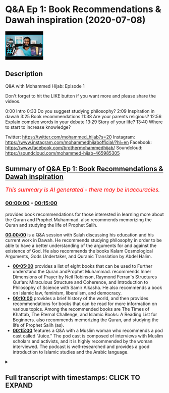 # Q&A Ep 1: Book Recommendations & Dawah inspiration (2020-07-08)

![alt Q&A Ep 1: Book Recommendations & Dawah inspiration](zCfvKD88BEg.jpg "Q&A Ep 1: Book Recommendations & Dawah inspiration")

## Description

Q&A with Mohammed Hijab: Episode 1

Don't forget to hit the LIKE button if you want more and please share the videos. 

0:00 Intro
0:33 Do you suggest studying philosophy?
2:09 Inspiration in dawah
3:25 Book recommendations
11:38 Are your parents religious?
12:56 Explain complex words in your debate
13:29 Story of your life?
13:40 Where to start to increase knowledge?

Twitter: https://twitter.com/mohammed_hijab?s=20
Instagram: https://www.instagram.com/mohammedhijabofficial/?hl=en
Facebook: https://www.facebook.com/brothermohammedhijab/
Soundcloud: https://soundcloud.com/mohammed-hijab-465985305

## Summary of [Q&A Ep 1: Book Recommendations & Dawah inspiration](https://www.youtube.com/watch?v=zCfvKD88BEg)


*<span style="color:red; font-size:125%">This summary is AI generated - there may be inaccuracies</span>. [](/)*

### [00:00:00](https://www.youtube.com/watch?v=zCfvKD88BEg&t=0) - [00:15:00](https://www.youtube.com/watch?v=zCfvKD88BEg&t=900)

provides book recommendations for those interested in learning more about the Quran and Prophet Muhammad.  also recommends memorizing the Quran and studying the life of Prophet Salih.

**[00:00:00](https://www.youtube.com/watch?v=zCfvKD88BEg&t=0)** is a Q&A session with Salah discussing his education and his current work in Dawah. He recommends studying philosophy in order to be able to have a better understanding of the arguments for and against the existence of God. He also recommends the books Kalam Cosmological Arguments, Gods Undertaker, and Quranic Translation by Abdel Halim.
* **[00:05:00](https://www.youtube.com/watch?v=zCfvKD88BEg&t=300)**  provides a list of eight books that can be used to Further understand the Quran andProphet Muhammad. recommends Inner Dimensions of Prayer by Neil Robinson, Raymond Ferran's Structures Qur'an: Miraculous Structure and Coherence, and Introduction to Philosophy of Science with Samir Alkasha. He also recommends a book on Islamic law, feminism, liberalism, and democracy.
* **[00:10:00](https://www.youtube.com/watch?v=zCfvKD88BEg&t=600)** provides a brief history of the world, and then provides recommendations for books that can be read for more information on various topics. Among the recommended books are The Times of Khattab, The Eternal Challenge, and Islamic Books: A Reading List for Beginners.  also recommends memorizing the Quran, and studying the life of Prophet Salih (as).
* **[00:15:00](https://www.youtube.com/watch?v=zCfvKD88BEg&t=900)**  features a Q&A with a Muslim woman who recommends a pod cast called "Juice." The pod cast is composed of interviews with Muslim scholars and activists, and it is highly recommended by the woman interviewed. The podcast is well-researched and provides a good introduction to Islamic studies and the Arabic language.

<details><summary><h2>Full transcript with timestamps: CLICK TO EXPAND</h2></summary>

[0:00:00](https://youtu.be/zCfvKD88BEg?t=0) [Music]  
[0:00:05](https://youtu.be/zCfvKD88BEg?t=5) Salam alaikum warahmatullahi oh but I  
[0:00:07](https://youtu.be/zCfvKD88BEg?t=7) care - how're you guys doing  
[0:00:10](https://youtu.be/zCfvKD88BEg?t=10) this is just something I've never done  
[0:00:12](https://youtu.be/zCfvKD88BEg?t=12) before actually it's a Q & A session  
[0:00:15](https://youtu.be/zCfvKD88BEg?t=15) where I'm looking at some of the  
[0:00:17](https://youtu.be/zCfvKD88BEg?t=17) questions that you have put in the  
[0:00:19](https://youtu.be/zCfvKD88BEg?t=19) community page of smart agenda which I'm  
[0:00:24](https://youtu.be/zCfvKD88BEg?t=24) sure you've already subscribed to this  
[0:00:25](https://youtu.be/zCfvKD88BEg?t=25) channel is a very important Channel hang  
[0:00:30](https://youtu.be/zCfvKD88BEg?t=30) on to your seats so the first question  
[0:00:33](https://youtu.be/zCfvKD88BEg?t=33) was what does his education consist of  
[0:00:36](https://youtu.be/zCfvKD88BEg?t=36) and what would you recommend people just  
[0:00:39](https://youtu.be/zCfvKD88BEg?t=39) and would he recommend people to study  
[0:00:41](https://youtu.be/zCfvKD88BEg?t=41) philosophy a question from Norway okay  
[0:00:45](https://youtu.be/zCfvKD88BEg?t=45) so my training or actual qualifications  
[0:00:50](https://youtu.be/zCfvKD88BEg?t=50) in the Universities has been things like  
[0:00:53](https://youtu.be/zCfvKD88BEg?t=53) political philosophy or other no  
[0:00:56](https://youtu.be/zCfvKD88BEg?t=56) politics degree and focus a lot on  
[0:00:58](https://youtu.be/zCfvKD88BEg?t=58) political philosophy history Islamic  
[0:01:03](https://youtu.be/zCfvKD88BEg?t=63) Studies theology these kinds of  
[0:01:07](https://youtu.be/zCfvKD88BEg?t=67) obviously these are these are the areas  
[0:01:09](https://youtu.be/zCfvKD88BEg?t=69) that I've actually completed and  
[0:01:11](https://youtu.be/zCfvKD88BEg?t=71) continue to do work in and and yeah  
[0:01:16](https://youtu.be/zCfvKD88BEg?t=76) these are the and these are the things  
[0:01:18](https://youtu.be/zCfvKD88BEg?t=78) I'm qualified and really but in terms of  
[0:01:20](https://youtu.be/zCfvKD88BEg?t=80) do I recommend people to study  
[0:01:24](https://youtu.be/zCfvKD88BEg?t=84) philosophy well I think that there are  
[0:01:27](https://youtu.be/zCfvKD88BEg?t=87) some philosophies that are going to be  
[0:01:28](https://youtu.be/zCfvKD88BEg?t=88) very important in the public discourse  
[0:01:30](https://youtu.be/zCfvKD88BEg?t=90) so for example moral philosophy and  
[0:01:32](https://youtu.be/zCfvKD88BEg?t=92) political philosophy in particular for  
[0:01:35](https://youtu.be/zCfvKD88BEg?t=95) those who have a firm faith or grounding  
[0:01:40](https://youtu.be/zCfvKD88BEg?t=100) in the faith I do recommend that those  
[0:01:42](https://youtu.be/zCfvKD88BEg?t=102) two kinds of philosophy political  
[0:01:44](https://youtu.be/zCfvKD88BEg?t=104) philosophy moral philosophy you could  
[0:01:48](https://youtu.be/zCfvKD88BEg?t=108) add to a philosophy of science and you  
[0:01:49](https://youtu.be/zCfvKD88BEg?t=109) can also add to a philosophy of religion  
[0:01:50](https://youtu.be/zCfvKD88BEg?t=110) those four types of philosophy I think  
[0:01:53](https://youtu.be/zCfvKD88BEg?t=113) are very important to discussion so I  
[0:01:56](https://youtu.be/zCfvKD88BEg?t=116) would recommend if who that have a very  
[0:01:59](https://youtu.be/zCfvKD88BEg?t=119) you know an okay understanding of the  
[0:02:02](https://youtu.be/zCfvKD88BEg?t=122) you know a solid foundation if you like  
[0:02:04](https://youtu.be/zCfvKD88BEg?t=124) in Islamic studies Islamic Sciences the  
[0:02:07](https://youtu.be/zCfvKD88BEg?t=127) second question my question is what made  
[0:02:09](https://youtu.be/zCfvKD88BEg?t=129) him decide to get involved in Dawa  
[0:02:11](https://youtu.be/zCfvKD88BEg?t=131) and who is his biggest inspiration in  
[0:02:13](https://youtu.be/zCfvKD88BEg?t=133) the field obviously the field of Dawa  
[0:02:16](https://youtu.be/zCfvKD88BEg?t=136) goes back to the prophets yes so the  
[0:02:18](https://youtu.be/zCfvKD88BEg?t=138) biggest inspirations in that sense would  
[0:02:20](https://youtu.be/zCfvKD88BEg?t=140) be the prophets of Muhammad sallallahu  
[0:02:22](https://youtu.be/zCfvKD88BEg?t=142) wasallam but for Abraham Moses Jesus etc  
[0:02:26](https://youtu.be/zCfvKD88BEg?t=146) but if we're talking about like in  
[0:02:29](https://youtu.be/zCfvKD88BEg?t=149) recent history then definitely I watch  
[0:02:31](https://youtu.be/zCfvKD88BEg?t=151) the you know the material of Ahmed  
[0:02:34](https://youtu.be/zCfvKD88BEg?t=154) Deedat and zakir naik and all of these  
[0:02:37](https://youtu.be/zCfvKD88BEg?t=157) people growing up and certainly even  
[0:02:40](https://youtu.be/zCfvKD88BEg?t=160) people and the organization working with  
[0:02:42](https://youtu.be/zCfvKD88BEg?t=162) now like him green and hamza sources all  
[0:02:46](https://youtu.be/zCfvKD88BEg?t=166) these individuals who preceded me in  
[0:02:49](https://youtu.be/zCfvKD88BEg?t=169) doing the good work and I learnt from  
[0:02:51](https://youtu.be/zCfvKD88BEg?t=171) all of those people I've learnt from  
[0:02:53](https://youtu.be/zCfvKD88BEg?t=173) people doing Dawa in in those fields in  
[0:02:56](https://youtu.be/zCfvKD88BEg?t=176) particular I am particularly interested  
[0:02:59](https://youtu.be/zCfvKD88BEg?t=179) with the style of Ahmed Deedat I think  
[0:03:01](https://youtu.be/zCfvKD88BEg?t=181) his thing is when I was younger growing  
[0:03:03](https://youtu.be/zCfvKD88BEg?t=183) up and watching his stuff that he was a  
[0:03:06](https://youtu.be/zCfvKD88BEg?t=186) real inspiration to me  
[0:03:07](https://youtu.be/zCfvKD88BEg?t=187) he had that fiery kind of style which  
[0:03:14](https://youtu.be/zCfvKD88BEg?t=194) was very strong like he he he he had  
[0:03:18](https://youtu.be/zCfvKD88BEg?t=198) great confidence which I realized  
[0:03:20](https://youtu.be/zCfvKD88BEg?t=200) especially in this field was the key  
[0:03:23](https://youtu.be/zCfvKD88BEg?t=203) ingredient to success so this one this  
[0:03:26](https://youtu.be/zCfvKD88BEg?t=206) guy wrote book recommendations book  
[0:03:28](https://youtu.be/zCfvKD88BEg?t=208) recommendations book recommendations and  
[0:03:30](https://youtu.be/zCfvKD88BEg?t=210) I've I've heard a lot of people ask me  
[0:03:33](https://youtu.be/zCfvKD88BEg?t=213) there's a lot of times before I just  
[0:03:35](https://youtu.be/zCfvKD88BEg?t=215) don't know where to start  
[0:03:36](https://youtu.be/zCfvKD88BEg?t=216) because there's so many books you can  
[0:03:38](https://youtu.be/zCfvKD88BEg?t=218) start with but let me let me address  
[0:03:41](https://youtu.be/zCfvKD88BEg?t=221) like maybe give you five or ten books  
[0:03:43](https://youtu.be/zCfvKD88BEg?t=223) and that maybe will be of use to you  
[0:03:46](https://youtu.be/zCfvKD88BEg?t=226) which will be I think good good for you  
[0:03:50](https://youtu.be/zCfvKD88BEg?t=230) in terms of like learning so I'd go with  
[0:03:55](https://youtu.be/zCfvKD88BEg?t=235) obviously get a nice translation of  
[0:03:58](https://youtu.be/zCfvKD88BEg?t=238) Quran I like the translation Abdel Halim  
[0:04:01](https://youtu.be/zCfvKD88BEg?t=241) is very good he will Halim he's a  
[0:04:06](https://youtu.be/zCfvKD88BEg?t=246) professor so as universities got a nice  
[0:04:08](https://youtu.be/zCfvKD88BEg?t=248) translation I like his translation of  
[0:04:09](https://youtu.be/zCfvKD88BEg?t=249) the Quran  
[0:04:12](https://youtu.be/zCfvKD88BEg?t=252) in terms of my own books obviously the  
[0:04:18](https://youtu.be/zCfvKD88BEg?t=258) one I would recommend would be Kalam  
[0:04:19](https://youtu.be/zCfvKD88BEg?t=259) cosmological arguments because that one  
[0:04:22](https://youtu.be/zCfvKD88BEg?t=262) has if you're interested in like the  
[0:04:25](https://youtu.be/zCfvKD88BEg?t=265) arguments for God's existence it's got  
[0:04:26](https://youtu.be/zCfvKD88BEg?t=266) what I think are some of the main  
[0:04:28](https://youtu.be/zCfvKD88BEg?t=268) arguments I've written other arguments  
[0:04:31](https://youtu.be/zCfvKD88BEg?t=271) for other books but this one is the main  
[0:04:33](https://youtu.be/zCfvKD88BEg?t=273) one I would recommend the divine reality  
[0:04:36](https://youtu.be/zCfvKD88BEg?t=276) of hamsa sources I think he's done a  
[0:04:39](https://youtu.be/zCfvKD88BEg?t=279) really good job in once again in the  
[0:04:42](https://youtu.be/zCfvKD88BEg?t=282) field of trying to prove God's existence  
[0:04:44](https://youtu.be/zCfvKD88BEg?t=284) summarizing the key arguments the main  
[0:04:46](https://youtu.be/zCfvKD88BEg?t=286) arguments there are other ones like to  
[0:04:50](https://youtu.be/zCfvKD88BEg?t=290) be fair gods Undertaker by John Lennox I  
[0:04:53](https://youtu.be/zCfvKD88BEg?t=293) think is a very good book for someone  
[0:04:55](https://youtu.be/zCfvKD88BEg?t=295) who wants to know key arguments for  
[0:04:58](https://youtu.be/zCfvKD88BEg?t=298) God's existence I think that he also  
[0:05:02](https://youtu.be/zCfvKD88BEg?t=302) does a good job in that book so that's  
[0:05:04](https://youtu.be/zCfvKD88BEg?t=304) that's for for example and therefore  
[0:05:06](https://youtu.be/zCfvKD88BEg?t=306) God's existence these are these are the  
[0:05:10](https://youtu.be/zCfvKD88BEg?t=310) books in terms of now moving on to the  
[0:05:12](https://youtu.be/zCfvKD88BEg?t=312) prophethood of Muhammad al-amin and what  
[0:05:17](https://youtu.be/zCfvKD88BEg?t=317) books would be nice in that in that  
[0:05:19](https://youtu.be/zCfvKD88BEg?t=319) regard  
[0:05:19](https://youtu.be/zCfvKD88BEg?t=319) maybe start with something mmm like  
[0:05:25](https://youtu.be/zCfvKD88BEg?t=325) actually have a serie of the Prophet  
[0:05:27](https://youtu.be/zCfvKD88BEg?t=327) Muhammad Allah Allah also with the  
[0:05:28](https://youtu.be/zCfvKD88BEg?t=328) sealed nectar in the English language  
[0:05:32](https://youtu.be/zCfvKD88BEg?t=332) this this book is well written if  
[0:05:34](https://youtu.be/zCfvKD88BEg?t=334) actually I think won some prizes in  
[0:05:37](https://youtu.be/zCfvKD88BEg?t=337) awards Mubarak for a embark War II I  
[0:05:41](https://youtu.be/zCfvKD88BEg?t=341) don't know how they pronounce his name  
[0:05:42](https://youtu.be/zCfvKD88BEg?t=342) but he's an Indian scholar he's written  
[0:05:45](https://youtu.be/zCfvKD88BEg?t=345) this and it's been translated into  
[0:05:46](https://youtu.be/zCfvKD88BEg?t=346) English and the translation is actually  
[0:05:48](https://youtu.be/zCfvKD88BEg?t=348) quite decent I recommend so that's in  
[0:05:52](https://youtu.be/zCfvKD88BEg?t=352) terms of ceará in terms of now the Quran  
[0:05:58](https://youtu.be/zCfvKD88BEg?t=358) itself and some of the million Arabic  
[0:06:01](https://youtu.be/zCfvKD88BEg?t=361) languages some really beautiful books  
[0:06:03](https://youtu.be/zCfvKD88BEg?t=363) but I'm going to try and keep English  
[0:06:06](https://youtu.be/zCfvKD88BEg?t=366) but in terms of the the English language  
[0:06:09](https://youtu.be/zCfvKD88BEg?t=369) okay a book like maybe something to do  
[0:06:13](https://youtu.be/zCfvKD88BEg?t=373) with linguistic miracles of Quran  
[0:06:16](https://youtu.be/zCfvKD88BEg?t=376) which I think there's a book written by  
[0:06:19](https://youtu.be/zCfvKD88BEg?t=379) Neil Robinson on on this I forget the  
[0:06:24](https://youtu.be/zCfvKD88BEg?t=384) name of the book actually ready at some  
[0:06:26](https://youtu.be/zCfvKD88BEg?t=386) time ago but I think it's quite good for  
[0:06:28](https://youtu.be/zCfvKD88BEg?t=388) for for for that and Raymond Ferran has  
[0:06:32](https://youtu.be/zCfvKD88BEg?t=392) a really interesting book on the  
[0:06:34](https://youtu.be/zCfvKD88BEg?t=394) structures the Quran the the the  
[0:06:37](https://youtu.be/zCfvKD88BEg?t=397) miraculous kind of structure on which is  
[0:06:41](https://youtu.be/zCfvKD88BEg?t=401) academically RINs were very well-written  
[0:06:44](https://youtu.be/zCfvKD88BEg?t=404) and it's based on classical works as  
[0:06:46](https://youtu.be/zCfvKD88BEg?t=406) well so this will show you like how the  
[0:06:48](https://youtu.be/zCfvKD88BEg?t=408) Quran is structurally coherent and stuff  
[0:06:52](https://youtu.be/zCfvKD88BEg?t=412) like that it's a really beautiful book  
[0:06:56](https://youtu.be/zCfvKD88BEg?t=416) so I've given you I think I've given you  
[0:06:59](https://youtu.be/zCfvKD88BEg?t=419) eight books so far I'll give you two  
[0:07:00](https://youtu.be/zCfvKD88BEg?t=420) more okay I'll give you two more so  
[0:07:04](https://youtu.be/zCfvKD88BEg?t=424) we've got something on like the  
[0:07:05](https://youtu.be/zCfvKD88BEg?t=425) linguistic miracle we've got something  
[0:07:07](https://youtu.be/zCfvKD88BEg?t=427) on the arguments for God's existence got  
[0:07:09](https://youtu.be/zCfvKD88BEg?t=429) some kind of process alarm let me give  
[0:07:11](https://youtu.be/zCfvKD88BEg?t=431) you something on spirituality it is a  
[0:07:12](https://youtu.be/zCfvKD88BEg?t=432) nice book called inner dimensions of  
[0:07:17](https://youtu.be/zCfvKD88BEg?t=437) Prayer okay I'm Joe Zia  
[0:07:19](https://youtu.be/zCfvKD88BEg?t=439) I think this is a very good book for  
[0:07:21](https://youtu.be/zCfvKD88BEg?t=441) spirituality if you want to know as we  
[0:07:24](https://youtu.be/zCfvKD88BEg?t=444) think we pray all the time or at least  
[0:07:26](https://youtu.be/zCfvKD88BEg?t=446) we should be praying five times a day  
[0:07:27](https://youtu.be/zCfvKD88BEg?t=447) but in terms of focusing on the inner  
[0:07:30](https://youtu.be/zCfvKD88BEg?t=450) dimensions the spiritual aspects of  
[0:07:33](https://youtu.be/zCfvKD88BEg?t=453) Prayer and that they have a good  
[0:07:34](https://youtu.be/zCfvKD88BEg?t=454) translation to the English language is  
[0:07:36](https://youtu.be/zCfvKD88BEg?t=456) very beautiful very beautiful  
[0:07:38](https://youtu.be/zCfvKD88BEg?t=458) translation and in terms of why I also  
[0:07:43](https://youtu.be/zCfvKD88BEg?t=463) recommend to be honest here I recommend  
[0:07:44](https://youtu.be/zCfvKD88BEg?t=464) a book and I'll give you two more right  
[0:07:47](https://youtu.be/zCfvKD88BEg?t=467) I recommend a book and fit or Islamic  
[0:07:51](https://youtu.be/zCfvKD88BEg?t=471) law  
[0:07:51](https://youtu.be/zCfvKD88BEg?t=471) I recommend obviously from just choose  
[0:07:56](https://youtu.be/zCfvKD88BEg?t=476) the method we follow right that's why I  
[0:07:58](https://youtu.be/zCfvKD88BEg?t=478) believe but in terms of what I thought  
[0:08:00](https://youtu.be/zCfvKD88BEg?t=480) was useful to me the hammer light method  
[0:08:04](https://youtu.be/zCfvKD88BEg?t=484) was a little filk translated by a hat  
[0:08:08](https://youtu.be/zCfvKD88BEg?t=488) and hatch in his orange cover this is  
[0:08:11](https://youtu.be/zCfvKD88BEg?t=491) pretty good introduction to humbly  
[0:08:14](https://youtu.be/zCfvKD88BEg?t=494) effect if you're if normal happy if you  
[0:08:17](https://youtu.be/zCfvKD88BEg?t=497) want to kind of see ray obviously  
[0:08:19](https://youtu.be/zCfvKD88BEg?t=499) originally written by macadam and rocker  
[0:08:21](https://youtu.be/zCfvKD88BEg?t=501) to see but he's translated well into  
[0:08:22](https://youtu.be/zCfvKD88BEg?t=502) English so I liked it and got like  
[0:08:25](https://youtu.be/zCfvKD88BEg?t=505) student note so you can put notes on it  
[0:08:27](https://youtu.be/zCfvKD88BEg?t=507) on the side as well  
[0:08:29](https://youtu.be/zCfvKD88BEg?t=509) and maybe you can get translational how  
[0:08:31](https://youtu.be/zCfvKD88BEg?t=511) is Rp de thing is well to see to see  
[0:08:34](https://youtu.be/zCfvKD88BEg?t=514) like a normative creed book it would be  
[0:08:37](https://youtu.be/zCfvKD88BEg?t=517) nice to read something like that so this  
[0:08:40](https://youtu.be/zCfvKD88BEg?t=520) is a mixed bag of things that you could  
[0:08:43](https://youtu.be/zCfvKD88BEg?t=523) inshallah read obviously if you guys  
[0:08:46](https://youtu.be/zCfvKD88BEg?t=526) want this is something on top of my head  
[0:08:49](https://youtu.be/zCfvKD88BEg?t=529) but if you wanted philosophy and stuff  
[0:08:52](https://youtu.be/zCfvKD88BEg?t=532) like that then to be honest with you  
[0:08:54](https://youtu.be/zCfvKD88BEg?t=534) guys I'd say start with the introduction  
[0:08:56](https://youtu.be/zCfvKD88BEg?t=536) books you know start with the  
[0:08:58](https://youtu.be/zCfvKD88BEg?t=538) introduction books the introduction to  
[0:09:00](https://youtu.be/zCfvKD88BEg?t=540) introduction to feminism introduction to  
[0:09:02](https://youtu.be/zCfvKD88BEg?t=542) liberalism introduction they've got this  
[0:09:04](https://youtu.be/zCfvKD88BEg?t=544) these small books they're very good  
[0:09:09](https://youtu.be/zCfvKD88BEg?t=549) actually to be honest introduction to  
[0:09:12](https://youtu.be/zCfvKD88BEg?t=552) philosophy of science with Samir al  
[0:09:13](https://youtu.be/zCfvKD88BEg?t=553) kasha introduction to Mohammed Jonathan  
[0:09:18](https://youtu.be/zCfvKD88BEg?t=558) Brown I just had a conversation with him  
[0:09:20](https://youtu.be/zCfvKD88BEg?t=560) he's written one of those instruction  
[0:09:21](https://youtu.be/zCfvKD88BEg?t=561) books introduction to feminism I forget  
[0:09:26](https://youtu.be/zCfvKD88BEg?t=566) the name of the woman who wrote it but  
[0:09:27](https://youtu.be/zCfvKD88BEg?t=567) it's quite good if you want to have the  
[0:09:28](https://youtu.be/zCfvKD88BEg?t=568) depth and or some kind of understanding  
[0:09:30](https://youtu.be/zCfvKD88BEg?t=570) in that introduction to liberalism  
[0:09:32](https://youtu.be/zCfvKD88BEg?t=572) introduction to democracy introduction  
[0:09:34](https://youtu.be/zCfvKD88BEg?t=574) to and so on and so forth this will give  
[0:09:36](https://youtu.be/zCfvKD88BEg?t=576) you a good this will give you a good  
[0:09:38](https://youtu.be/zCfvKD88BEg?t=578) background or good good introduction as  
[0:09:41](https://youtu.be/zCfvKD88BEg?t=581) it says on the tin so yeah  
[0:09:45](https://youtu.be/zCfvKD88BEg?t=585) start with that ok and I want to say to  
[0:09:47](https://youtu.be/zCfvKD88BEg?t=587) you also make use of use resources  
[0:09:49](https://youtu.be/zCfvKD88BEg?t=589) online so if you're trying to study for  
[0:09:51](https://youtu.be/zCfvKD88BEg?t=591) example historical time piers there's  
[0:09:53](https://youtu.be/zCfvKD88BEg?t=593) actually a really nice book is I think  
[0:09:56](https://youtu.be/zCfvKD88BEg?t=596) it's called a brief history of the  
[0:09:58](https://youtu.be/zCfvKD88BEg?t=598) worlds this is actually a book which  
[0:10:02](https://youtu.be/zCfvKD88BEg?t=602) basically tries to cover encapsulate all  
[0:10:04](https://youtu.be/zCfvKD88BEg?t=604) of world's history it's not that big is  
[0:10:07](https://youtu.be/zCfvKD88BEg?t=607) it's actually a fun read so if you get a  
[0:10:10](https://youtu.be/zCfvKD88BEg?t=610) chance because this will be like more  
[0:10:12](https://youtu.be/zCfvKD88BEg?t=612) historical and yeah why not as a brief  
[0:10:15](https://youtu.be/zCfvKD88BEg?t=615) history of the worlds is a nice book in  
[0:10:18](https://youtu.be/zCfvKD88BEg?t=618) terms of stuffs here have some sexier  
[0:10:20](https://youtu.be/zCfvKD88BEg?t=620) books okay and the obvious choice is to  
[0:10:24](https://youtu.be/zCfvKD88BEg?t=624) fcm kefir ok Tessier urban kefir yeah  
[0:10:28](https://youtu.be/zCfvKD88BEg?t=628) why not get that and whilst one the  
[0:10:30](https://youtu.be/zCfvKD88BEg?t=630) topic of interest is why not get a bidet  
[0:10:33](https://youtu.be/zCfvKD88BEg?t=633) inhaler but not all of it  
[0:10:34](https://youtu.be/zCfvKD88BEg?t=634) for example the  
[0:10:36](https://youtu.be/zCfvKD88BEg?t=636) times Khattab in Milan it's been  
[0:10:39](https://youtu.be/zCfvKD88BEg?t=639) translated into English so you can have  
[0:10:41](https://youtu.be/zCfvKD88BEg?t=641) the silence that they have judgments  
[0:10:42](https://youtu.be/zCfvKD88BEg?t=642) very beautiful in glish as well  
[0:10:45](https://youtu.be/zCfvKD88BEg?t=645) translated into English so you can get  
[0:10:47](https://youtu.be/zCfvKD88BEg?t=647) that as well so have a tough sealed book  
[0:10:49](https://youtu.be/zCfvKD88BEg?t=649) have something for those signs was  
[0:10:50](https://youtu.be/zCfvKD88BEg?t=650) called eschatology you know apocalyptic  
[0:10:53](https://youtu.be/zCfvKD88BEg?t=653) texts or eschatological texts so some  
[0:10:57](https://youtu.be/zCfvKD88BEg?t=657) some something like the end times will  
[0:10:59](https://youtu.be/zCfvKD88BEg?t=659) be very good  
[0:11:01](https://youtu.be/zCfvKD88BEg?t=661) I recommend that and this book here is  
[0:11:04](https://youtu.be/zCfvKD88BEg?t=664) very important it's called the eternal  
[0:11:07](https://youtu.be/zCfvKD88BEg?t=667) challenge by Mohammed das it's also  
[0:11:10](https://youtu.be/zCfvKD88BEg?t=670) another thing I forgot to mention which  
[0:11:13](https://youtu.be/zCfvKD88BEg?t=673) is actually translated in English I  
[0:11:14](https://youtu.be/zCfvKD88BEg?t=674) think that that will suffice for now in  
[0:11:16](https://youtu.be/zCfvKD88BEg?t=676) Chawla obviously if I want to do a  
[0:11:20](https://youtu.be/zCfvKD88BEg?t=680) proper reading list I've actually done  
[0:11:21](https://youtu.be/zCfvKD88BEg?t=681) an entire like for our episode on  
[0:11:25](https://youtu.be/zCfvKD88BEg?t=685) Islamic books write my name and put  
[0:11:28](https://youtu.be/zCfvKD88BEg?t=688) reading list Islamic reading list I have  
[0:11:30](https://youtu.be/zCfvKD88BEg?t=690) a massive reading list serious one but  
[0:11:33](https://youtu.be/zCfvKD88BEg?t=693) that's for later on if your few read  
[0:11:36](https://youtu.be/zCfvKD88BEg?t=696) those ones maybe ice parents religious  
[0:11:39](https://youtu.be/zCfvKD88BEg?t=699) who convinced him to be a daya I mean I  
[0:11:41](https://youtu.be/zCfvKD88BEg?t=701) would this whole concept of religiosity  
[0:11:44](https://youtu.be/zCfvKD88BEg?t=704) like where does it start with and but I  
[0:11:46](https://youtu.be/zCfvKD88BEg?t=706) would say my mom is religious and  
[0:11:47](https://youtu.be/zCfvKD88BEg?t=707) practicing my father has been  
[0:11:49](https://youtu.be/zCfvKD88BEg?t=709) oscillating from okay his life and and  
[0:11:53](https://youtu.be/zCfvKD88BEg?t=713) you know I wouldn't consider it like  
[0:11:55](https://youtu.be/zCfvKD88BEg?t=715) hamdulillah now he's becoming more  
[0:11:56](https://youtu.be/zCfvKD88BEg?t=716) religious so who convinced me to be a  
[0:11:59](https://youtu.be/zCfvKD88BEg?t=719) diet no one no human being it was just  
[0:12:02](https://youtu.be/zCfvKD88BEg?t=722) something I wanted to do it was a  
[0:12:04](https://youtu.be/zCfvKD88BEg?t=724) something I became but there's a there's  
[0:12:08](https://youtu.be/zCfvKD88BEg?t=728) an interesting story my mom gives me all  
[0:12:10](https://youtu.be/zCfvKD88BEg?t=730) the time he said before I was born like  
[0:12:13](https://youtu.be/zCfvKD88BEg?t=733) my mom couldn't get pregnant for seven  
[0:12:15](https://youtu.be/zCfvKD88BEg?t=735) years and then she went to the cabin  
[0:12:17](https://youtu.be/zCfvKD88BEg?t=737) drank some Zamzam water power and this  
[0:12:19](https://youtu.be/zCfvKD88BEg?t=739) is the legend goes and then and then she  
[0:12:23](https://youtu.be/zCfvKD88BEg?t=743) made she went oh I that she has a son  
[0:12:27](https://youtu.be/zCfvKD88BEg?t=747) who is a daya apparently so she said no  
[0:12:30](https://youtu.be/zCfvKD88BEg?t=750) she made a long draw in Arabic and a  
[0:12:33](https://youtu.be/zCfvKD88BEg?t=753) part of it was that the person because  
[0:12:36](https://youtu.be/zCfvKD88BEg?t=756) you have it I'm I'm this her second  
[0:12:39](https://youtu.be/zCfvKD88BEg?t=759) child so she wanted the boy sure they  
[0:12:42](https://youtu.be/zCfvKD88BEg?t=762) had to go she made that for a boy he was  
[0:12:45](https://youtu.be/zCfvKD88BEg?t=765) a diagnosed or of Islam and this and  
[0:12:48](https://youtu.be/zCfvKD88BEg?t=768) and clearly that diet is still to be  
[0:12:50](https://youtu.be/zCfvKD88BEg?t=770) answered but this is how the legend how  
[0:12:55](https://youtu.be/zCfvKD88BEg?t=775) the legend goes explain some of the  
[0:12:58](https://youtu.be/zCfvKD88BEg?t=778) complex words or references you uses  
[0:13:01](https://youtu.be/zCfvKD88BEg?t=781) during debate well I mean that that's  
[0:13:03](https://youtu.be/zCfvKD88BEg?t=783) gonna require you know some kind of  
[0:13:05](https://youtu.be/zCfvKD88BEg?t=785) lecture or something isn't it  
[0:13:06](https://youtu.be/zCfvKD88BEg?t=786) we have to see what kind of words we're  
[0:13:08](https://youtu.be/zCfvKD88BEg?t=788) talking about and yeah every debate has  
[0:13:11](https://youtu.be/zCfvKD88BEg?t=791) different things that we have to speak  
[0:13:14](https://youtu.be/zCfvKD88BEg?t=794) about and therefore sometimes you have  
[0:13:16](https://youtu.be/zCfvKD88BEg?t=796) some terminologies which are not known  
[0:13:17](https://youtu.be/zCfvKD88BEg?t=797) to the lay audience but you know it's a  
[0:13:23](https://youtu.be/zCfvKD88BEg?t=803) good opportunity for you to get a  
[0:13:24](https://youtu.be/zCfvKD88BEg?t=804) notepad put them in your keywords and go  
[0:13:28](https://youtu.be/zCfvKD88BEg?t=808) check them on your own time we want to  
[0:13:30](https://youtu.be/zCfvKD88BEg?t=810) know the story of his life okay well  
[0:13:34](https://youtu.be/zCfvKD88BEg?t=814) this is a long story and I don't I don't  
[0:13:38](https://youtu.be/zCfvKD88BEg?t=818) know if I can I don't know where to  
[0:13:40](https://youtu.be/zCfvKD88BEg?t=820) start where to start when it comes to  
[0:13:42](https://youtu.be/zCfvKD88BEg?t=822) increasing our knowledge about Islam and  
[0:13:44](https://youtu.be/zCfvKD88BEg?t=824) other topics at speakers corner  
[0:13:48](https://youtu.be/zCfvKD88BEg?t=828) philosophy history other religions  
[0:13:50](https://youtu.be/zCfvKD88BEg?t=830) science challenging Western values start  
[0:13:55](https://youtu.be/zCfvKD88BEg?t=835) by the Quran so with the Quran  
[0:13:58](https://youtu.be/zCfvKD88BEg?t=838) memorizing the Quran have a program of  
[0:14:01](https://youtu.be/zCfvKD88BEg?t=841) memorization honestly take this  
[0:14:03](https://youtu.be/zCfvKD88BEg?t=843) seriously if you want to take any advice  
[0:14:04](https://youtu.be/zCfvKD88BEg?t=844) from me I'm going to give you this the  
[0:14:06](https://youtu.be/zCfvKD88BEg?t=846) straightforward advice learn how to read  
[0:14:08](https://youtu.be/zCfvKD88BEg?t=848) the Quran relearn how to understand the  
[0:14:11](https://youtu.be/zCfvKD88BEg?t=851) Quran okay learn what allah subhanaw  
[0:14:15](https://youtu.be/zCfvKD88BEg?t=855) taala is communicating to you and learn  
[0:14:18](https://youtu.be/zCfvKD88BEg?t=858) about the Prophet SAW salem's life and  
[0:14:19](https://youtu.be/zCfvKD88BEg?t=859) also learn something about the laws of  
[0:14:22](https://youtu.be/zCfvKD88BEg?t=862) Allah this is a simple thing and who  
[0:14:24](https://youtu.be/zCfvKD88BEg?t=864) Allah is this is the study of Arpita  
[0:14:26](https://youtu.be/zCfvKD88BEg?t=866) like those those things there start with  
[0:14:30](https://youtu.be/zCfvKD88BEg?t=870) that and spend time with that don't  
[0:14:32](https://youtu.be/zCfvKD88BEg?t=872) think okay I've done it now I already  
[0:14:34](https://youtu.be/zCfvKD88BEg?t=874) know it's keep going by this is advice  
[0:14:36](https://youtu.be/zCfvKD88BEg?t=876) to me like I'm giving myself advice you  
[0:14:40](https://youtu.be/zCfvKD88BEg?t=880) wanna really focus on those things you  
[0:14:42](https://youtu.be/zCfvKD88BEg?t=882) know and it's if you focus on them  
[0:14:45](https://youtu.be/zCfvKD88BEg?t=885) properly it will take you some time to  
[0:14:47](https://youtu.be/zCfvKD88BEg?t=887) get to to get to where you want to be  
[0:14:52](https://youtu.be/zCfvKD88BEg?t=892) you know I'll tell you one resource  
[0:14:53](https://youtu.be/zCfvKD88BEg?t=893) which I found interesting or lie in  
[0:14:55](https://youtu.be/zCfvKD88BEg?t=895) English language is maybe good ten years  
[0:14:59](https://youtu.be/zCfvKD88BEg?t=899) ago now I listen to Bayon  
[0:15:02](https://youtu.be/zCfvKD88BEg?t=902) nominally hunt that a nice pod podcast  
[0:15:06](https://youtu.be/zCfvKD88BEg?t=906) of juice um I'm not sure of his  
[0:15:08](https://youtu.be/zCfvKD88BEg?t=908) subsequent works or what he's been doing  
[0:15:11](https://youtu.be/zCfvKD88BEg?t=911) since but that particular podcast I  
[0:15:14](https://youtu.be/zCfvKD88BEg?t=914) listened to all of it it was brilliant  
[0:15:17](https://youtu.be/zCfvKD88BEg?t=917) it was fantastic if you listen to that  
[0:15:19](https://youtu.be/zCfvKD88BEg?t=919) particular podcast for just am it will  
[0:15:22](https://youtu.be/zCfvKD88BEg?t=922) give you a nice beginning and I start to  
[0:15:25](https://youtu.be/zCfvKD88BEg?t=925) Quranic studies learning about the  
[0:15:27](https://youtu.be/zCfvKD88BEg?t=927) Arabic language certain words how it's  
[0:15:29](https://youtu.be/zCfvKD88BEg?t=929) used he brings the Quran to life for  
[0:15:31](https://youtu.be/zCfvKD88BEg?t=931) life does a really good job so I'd  
[0:15:33](https://youtu.be/zCfvKD88BEg?t=933) recommend I really would recommend her  
[0:15:42](https://youtu.be/zCfvKD88BEg?t=942) you  
</details>